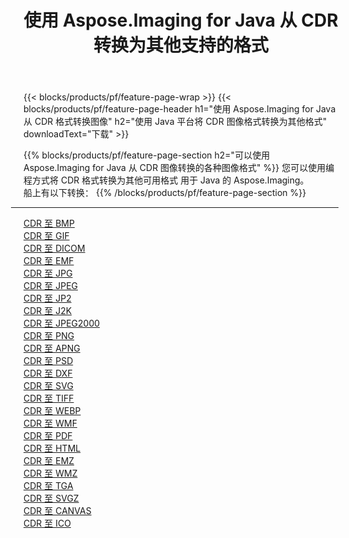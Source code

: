 ﻿---
title: 使用 Aspose.Imaging for Java 从 CDR 转换为其他支持的格式 
weight: 3920
url: /zh-hans/java/conversion/from/cdr 
lang: zh-hans
langdirlevel: 2
locales: zh-hans,ja,it,ru,de,es,fr,nl,id,lt,pl,pt,vi,tr,ko,zh-hant,ar,hi,th,sv,cs,uk,he
description: Aspose.Imaging 可以使用 Java 平台轻松地将 CDR 转换为其他格式
---

{{< blocks/products/pf/feature-page-wrap >}}
{{< blocks/products/pf/feature-page-header h1="使用 Aspose.Imaging for Java 从 CDR 格式转换图像" h2="使用 Java 平台将 CDR 图像格式转换为其他格式" downloadText="下载" >}}


{{% blocks/products/pf/feature-page-section  h2="可以使用 Aspose.Imaging for Java 从 CDR 图像转换的各种图像格式" %}}
您可以使用编程方式将 CDR 格式转换为其他可用格式
用于 Java 的 Aspose.Imaging。
<br/>
船上有以下转换：
{{% /blocks/products/pf/feature-page-section %}}
<div class="container-fluid productfamilypage bg-gray">
    <div class="convertypes bg-gray agp-content section">
        <div class="container">
		<hr style="margin-left:-20px;"/>
		<div class="row other-converters">
		    <div class='col-md-2 other-converter remove-lp remove-rp'><a href="/imaging/zh-hans/java/conversion/cdr-to-bmp" >CDR 至 BMP</a></div><div class='col-md-2 other-converter remove-lp remove-rp'><a href="/imaging/zh-hans/java/conversion/cdr-to-gif" >CDR 至 GIF</a></div><div class='col-md-2 other-converter remove-lp remove-rp'><a href="/imaging/zh-hans/java/conversion/cdr-to-dicom" >CDR 至 DICOM</a></div><div class='col-md-2 other-converter remove-lp remove-rp'><a href="/imaging/zh-hans/java/conversion/cdr-to-emf" >CDR 至 EMF</a></div><div class='col-md-2 other-converter remove-lp remove-rp'><a href="/imaging/zh-hans/java/conversion/cdr-to-jpg" >CDR 至 JPG</a></div><div class='col-md-2 other-converter remove-lp remove-rp'><a href="/imaging/zh-hans/java/conversion/cdr-to-jpeg" >CDR 至 JPEG</a></div><div class='col-md-2 other-converter remove-lp remove-rp'><a href="/imaging/zh-hans/java/conversion/cdr-to-jp2" >CDR 至 JP2</a></div><div class='col-md-2 other-converter remove-lp remove-rp'><a href="/imaging/zh-hans/java/conversion/cdr-to-j2k" >CDR 至 J2K</a></div><div class='col-md-2 other-converter remove-lp remove-rp'><a href="/imaging/zh-hans/java/conversion/cdr-to-jpeg2000" >CDR 至 JPEG2000</a></div><div class='col-md-2 other-converter remove-lp remove-rp'><a href="/imaging/zh-hans/java/conversion/cdr-to-png" >CDR 至 PNG</a></div><div class='col-md-2 other-converter remove-lp remove-rp'><a href="/imaging/zh-hans/java/conversion/cdr-to-apng" >CDR 至 APNG</a></div><div class='col-md-2 other-converter remove-lp remove-rp'><a href="/imaging/zh-hans/java/conversion/cdr-to-psd" >CDR 至 PSD</a></div><div class='col-md-2 other-converter remove-lp remove-rp'><a href="/imaging/zh-hans/java/conversion/cdr-to-dxf" >CDR 至 DXF</a></div><div class='col-md-2 other-converter remove-lp remove-rp'><a href="/imaging/zh-hans/java/conversion/cdr-to-svg" >CDR 至 SVG</a></div><div class='col-md-2 other-converter remove-lp remove-rp'><a href="/imaging/zh-hans/java/conversion/cdr-to-tiff" >CDR 至 TIFF</a></div><div class='col-md-2 other-converter remove-lp remove-rp'><a href="/imaging/zh-hans/java/conversion/cdr-to-webp" >CDR 至 WEBP</a></div><div class='col-md-2 other-converter remove-lp remove-rp'><a href="/imaging/zh-hans/java/conversion/cdr-to-wmf" >CDR 至 WMF</a></div><div class='col-md-2 other-converter remove-lp remove-rp'><a href="/imaging/zh-hans/java/conversion/cdr-to-pdf" >CDR 至 PDF</a></div><div class='col-md-2 other-converter remove-lp remove-rp'><a href="/imaging/zh-hans/java/conversion/cdr-to-html" >CDR 至 HTML</a></div><div class='col-md-2 other-converter remove-lp remove-rp'><a href="/imaging/zh-hans/java/conversion/cdr-to-emz" >CDR 至 EMZ</a></div><div class='col-md-2 other-converter remove-lp remove-rp'><a href="/imaging/zh-hans/java/conversion/cdr-to-wmz" >CDR 至 WMZ</a></div><div class='col-md-2 other-converter remove-lp remove-rp'><a href="/imaging/zh-hans/java/conversion/cdr-to-tga" >CDR 至 TGA</a></div><div class='col-md-2 other-converter remove-lp remove-rp'><a href="/imaging/zh-hans/java/conversion/cdr-to-svgz" >CDR 至 SVGZ</a></div><div class='col-md-2 other-converter remove-lp remove-rp'><a href="/imaging/zh-hans/java/conversion/cdr-to-canvas" >CDR 至 CANVAS</a></div><div class='col-md-2 other-converter remove-lp remove-rp'><a href="/imaging/zh-hans/java/conversion/cdr-to-ico" >CDR 至 ICO</a></div>
                </div>
        </div>
    </div>
</div>
<br/>

